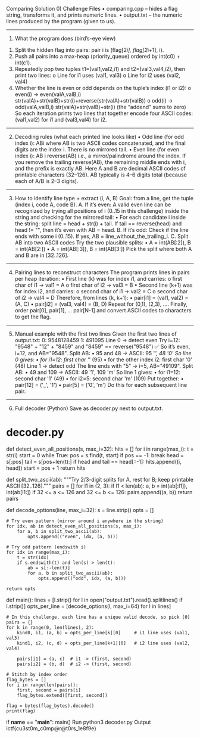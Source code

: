 Comparing Solution
0) Challenge Files
•	comparing.cpp – hides a flag string, transforms it, and prints numeric lines.
•	output.txt – the numeric lines produced by the program (given to us).
________________________________________
1) What the program does (bird’s-eye view)
1.	Split the hidden flag into pairs:
pair i is (flag[2*i], flag[2*i+1], i).
2.	Push all pairs into a max-heap (priority_queue) ordered by int(c0) + int(c1).
3.	Repeatedly pop two tuples t1=(val1,val2,i1) and t2=(val3,val4,i2), then print two lines:
o	Line for i1 uses (val1, val3)
o	Line for i2 uses (val2, val4)
4.	Whether the line is even or odd depends on the tuple’s index (i1 or i2):
o	even(i) → even(valA,valB,i)
str(valA)+str(valB)+str(i)+reverse(str(valA)+str(valB))
o	odd(i) → odd(valA,valB,i)
str(valA)+str(valB)+str(i) (the “addend” sums to zero)
So each iteration prints two lines that together encode four ASCII codes: (val1,val2) for i1 and (val3,val4) for i2.
________________________________________
2) Decoding rules (what each printed line looks like)
•	Odd line (for odd index i):
ABi
where AB is two ASCII codes concatenated, and the final digits are the index i. There is no mirrored tail.
•	Even line (for even index i):
AB i reverse(AB)
i.e., a mirror/palindrome around the index. If you remove the trailing reverse(AB), the remaining middle ends with i, and the prefix is exactly AB.
Here A and B are decimal ASCII codes of printable characters (32–126). AB typically is 4–6 digits total (because each of A/B is 2–3 digits).
________________________________________
3) How to identify line type + extract (i, A, B)
Goal: from a line, get the tuple (index i, code A, code B).
A. If it’s even:
A valid even line can be recognized by trying all positions of i (0..15 in this challenge) inside the string and checking for the mirrored tail:
•	For each candidate i inside the string:
split line = head + str(i) + tail.
If tail == reverse(head) and head != "", then it’s even with AB = head.
B. If it’s odd:
Check if the line ends with some i (0..15).
If yes, AB = line_without_the_trailing_i.
C. Split AB into two ASCII codes
Try the two plausible splits:
•	A = int(AB[:2]), B = int(AB[2:])
•	A = int(AB[:3]), B = int(AB[3:])
Pick the split where both A and B are in [32..126].
________________________________________
4) Pairing lines to reconstruct characters
The program prints lines in pairs per heap iteration:
•	First line (k) was for index i1, and carries:
o	first char of i1 → val1 = A
o	first char of i2 → val3 = B
•	Second line (k+1) was for index i2, and carries:
o	second char of i1 → val2 = C
o	second char of i2 → val4 = D
Therefore, from lines (k, k+1):
•	pair[i1] = (val1, val2) = (A, C)
•	pair[i2] = (val3, val4) = (B, D)
Repeat for (0,1), (2,3), ….
Finally, order pair[0], pair[1], … pair[N-1] and convert ASCII codes to characters to get the flag.
________________________________________
5) Manual example with the first two lines
Given the first two lines of output.txt:
0: 9548128459
1: 491095
Line 0 → detect even
Try i=12:
"9548" + "12" + "8459" and "8459" == reverse("9548") ✅
So it’s even, i=12, and AB="9548".
Split AB:
•	95 and 48 → ASCII: 95 '_', 48 '0'
So line 0 gives:
•	for i1=12: first char '_' (95)
•	for the other index i2: first char '0' (48)
Line 1 → detect odd
The line ends with "5" → i=5, AB="49109".
Split AB:
•	49 and 109 → ASCII: 49 '1', 109 'm'
So line 1 gives:
•	for i1=12: second char '1' (49)
•	for i2=5: second char 'm' (109)
Put together:
•	pair[12] = ('_', '1')
•	pair[5] = ('0', 'm')
Do this for each subsequent line pair.
________________________________________
6) Full decoder (Python)
Save as decoder.py next to output.txt.
# decoder.py
def detect_even_all_positions(s, max_i=32):
    hits = []
    for i in range(max_i):
        t = str(i)
        start = 0
        while True:
            pos = s.find(t, start)
            if pos == -1:
                break
            head = s[:pos]
            tail = s[pos+len(t):]
            if head and tail == head[::-1]:
                hits.append((i, head))
            start = pos + 1
    return hits

def split_two_ascii(ab):
    """Try 2/3-digit splits for A, rest for B; keep printable ASCII [32..126]."""
    pairs = []
    for l1 in (2, 3):
        if l1 < len(ab):
            a, b = int(ab[:l1]), int(ab[l1:])
            if 32 <= a <= 126 and 32 <= b <= 126:
                pairs.append((a, b))
    return pairs

def decode_options(line, max_i=32):
    s = line.strip()
    opts = []

    # Try even pattern (mirror around i anywhere in the string)
    for idx, ab in detect_even_all_positions(s, max_i):
        for a, b in split_two_ascii(ab):
            opts.append(("even", idx, (a, b)))

    # Try odd pattern (endswith i)
    for idx in range(max_i):
        t = str(idx)
        if s.endswith(t) and len(s) > len(t):
            ab = s[:-len(t)]
            for a, b in split_two_ascii(ab):
                opts.append(("odd", idx, (a, b)))

    return opts

def main():
    lines = [l.strip() for l in open("output.txt").read().splitlines() if l.strip()]
    opts_per_line = [decode_options(l, max_i=64) for l in lines]

    # In this challenge, each line has a unique valid decode, so pick [0]
    pairs = {}
    for k in range(0, len(lines), 2):
        kind0, i1, (a, b) = opts_per_line[k][0]     # i1 line uses (val1, val3)
        kind1, i2, (c, d) = opts_per_line[k+1][0]   # i2 line uses (val2, val4)

        pairs[i1] = (a, c)  # i1 -> (first, second)
        pairs[i2] = (b, d)  # i2 -> (first, second)

    # Stitch by index order
    flag_bytes = []
    for i in range(len(pairs)):
        first, second = pairs[i]
        flag_bytes.extend([first, second])

    flag = bytes(flag_bytes).decode()
    print(flag)

if __name__ == "__main__":
    main()
Run
python3 decoder.py
Output
ictf{cu3st0m_c0mp@r@t0rs_1e8f9e}

